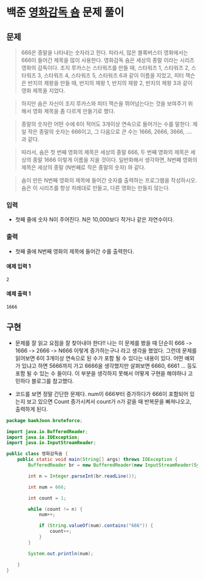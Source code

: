 # 백준 [영화감독 숌](https://www.acmicpc.net/problem/1436) 문제 풀이
## 문제
> 666은 종말을 나타내는 숫자라고 한다. 따라서, 많은 블록버스터 영화에서는 666이 들어간 제목을 많이 사용한다. 영화감독 숌은 세상의 종말 이라는 시리즈 영화의 감독이다. 조지 루카스는 스타워즈를 만들 때, 스타워즈 1, 스타워즈 2, 스타워즈 3, 스타워즈 4, 스타워즈 5, 스타워즈 6과 같이 이름을 지었고, 피터 잭슨은 반지의 제왕을 만들 때, 반지의 제왕 1, 반지의 제왕 2, 반지의 제왕 3과 같이 영화 제목을 지었다.

> 하지만 숌은 자신이 조지 루카스와 피터 잭슨을 뛰어넘는다는 것을 보여주기 위해서 영화 제목을 좀 다르게 만들기로 했다.

> 종말의 숫자란 어떤 수에 6이 적어도 3개이상 연속으로 들어가는 수를 말한다. 제일 작은 종말의 숫자는 666이고, 그 다음으로 큰 수는 1666, 2666, 3666, .... 과 같다.

> 따라서, 숌은 첫 번째 영화의 제목은 세상의 종말 666, 두 번째 영화의 제목은 세상의 종말 1666 이렇게 이름을 지을 것이다. 일반화해서 생각하면, N번째 영화의 제목은 세상의 종말 (N번째로 작은 종말의 숫자) 와 같다.

> 숌이 만든 N번째 영화의 제목에 들어간 숫자를 출력하는 프로그램을 작성하시오. 숌은 이 시리즈를 항상 차례대로 만들고, 다른 영화는 만들지 않는다.

### 입력
* 첫째 줄에 숫자 N이 주어진다. N은 10,000보다 작거나 같은 자연수이다.

### 출력
* 첫째 줄에 N번째 영화의 제목에 들어간 수를 출력한다.

#### 예제 입력 1 
```text
2
```
#### 예제 출력 1 
```text
1666
```

## 구현
* 문제를 잘 읽고 요점을 잘 찾아내야 한다!! 나는 이 문제를 봤을 때 단순히 666 -> 1666 -> 2666 -> N666 이렇게 증가하는구나 라고 생각을 했었다.
그런데 문제를 읽어보면 6이 3개이상 연속으로 된 수가 포함 될 수 있다는 내용이 있다.
어떤 예외가 있냐고 하면 5666까지 가고 6666을 생각했지만 살펴보면 6660, 6661 ... 등도 포함 될 수 있는 수 들이다.
이 부분을 생각하지 못해서 어떻게 구현을 해야하나 고민하다 블로그를 참고했다.

* 코드를 보면 정말 간단한 문제다. num이 666부터 증가하다가 666이 포함되어 있는지 보고 있으면 Count 증가시켜서
count가 n가 같을 때 반복문을 빠져나오고, 출력하게 된다.

```java
package baekJoon.bruteforce;

import java.io.BufferedReader;
import java.io.IOException;
import java.io.InputStreamReader;

public class 영화감독숌 {
    public static void main(String[] args) throws IOException {
        BufferedReader br = new BufferedReader(new InputStreamReader(System.in));

        int n = Integer.parseInt(br.readLine());

        int num = 666;

        int count = 1;

        while (count != n) {
            num++;

            if (String.valueOf(num).contains("666")) {
                count++;
            }
        }

        System.out.println(num);

    }
}
```  